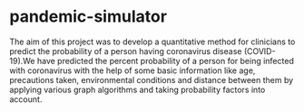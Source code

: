 # pandemic-simulator
The aim of this project was to develop a quantitative method for clinicians to predict the probability of a person having coronavirus disease (COVID-19).We have predicted the percent probability of a person for being infected with coronavirus with the help of some basic information like age, precautions taken, environmental conditions and distance between them by applying various graph algorithms and taking probability factors into account.
